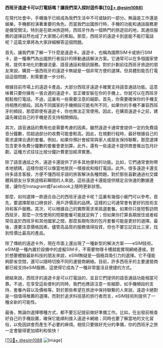 **西班牙遠遊卡可以打電話嗎？讓我們深入探討這件事[[TG💪+ @esim1088](https://t.me/s/esim1088)]**

在現代社會中，手機幾乎已經成為我們生活中不可或缺的一部分。無論是工作還是娛樂，手機都扮演著重要的角色。而當我們出國旅行時，手機的功能和通話服務更是備受關注。特別是在歐洲旅遊時，西班牙作為一個熱門的旅遊目的地，其通信服務的選擇自然也成了大家關心的焦點。那麼，西班牙的遠遊卡到底能不能打電話呢？這篇文章將為大家詳細解答這個問題。

首先，讓我們來了解一下什麼是遠遊卡。遠遊卡，也稱為國際SIM卡或旅行SIM卡，是一種專門為出國旅行者設計的移動通話解決方案。它通常可以在多個國家使用，提供本地化的數據流量、語音通話和簡訊服務。對於計劃前往西班牙旅遊的朋友來說，購買一張西班牙的遠遊卡無疑是一個非常方便的選擇。但具體到能否打電話這個問題，則需要進一步分析。

根據目前市場上的遠遊卡產品，大部分西班牙遠遊卡確實支持語音通話功能。這意味著只要你擁有一張合適的遠遊卡，並正確安裝在你的手機上，你就可以在西班牙輕鬆撥打電話。不過，這裏有一些需要注意的細節。首先，你需要確保你的手機支持相應的頻段。因為不同國家的手機頻段可能有所不同，如果你的手機不兼容西班牙的頻段，那麼即使有遠遊卡，你也無法正常使用。因此，在購買遠遊卡之前，建議先確認自己的手機是否支持相關頻段。

其次，語音通話的費用也是需要考慮的因素。雖然遠遊卡通常會提供一定的免費語音分鐘數，但超過部分的收費可能會較高。因此，在規劃行程時，最好根據自己的需求選擇合適的套餐。例如，如果你預計會經常與家人或朋友保持聯繫，那麼選擇包含更多免費分鐘數的套餐會更划算。此外，還有一些遠遊卡提供商會推出包月計劃，這種方式往往比按分鐘計費更加經濟實惠。

除了語音通話之外，遠遊卡還提供了許多其他便利的功能。比如，它們通常會附帶本地號碼，這樣你就可以像當地居民一樣接收和撥打電話。此外，很多遠遊卡還支持多語言客服，方便不懂西班牙語的旅客解決各種問題。對於那些喜歡通過社交媒體與朋友分享旅途精彩瞬間的人來說，這些遠遊卡還能提供穩定且快速的數據連接，讓你在Instagram或Facebook上隨時更新狀態。

那麼，如何選擇一款適合自己的西班牙遠遊卡呢？這裏有幾個小竅門可以參考。首先，要選擇那些口碑良好、用戶評價高的品牌。這樣的公司通常會有更好的技術支持和客戶服務。其次，可以根據自己的實際需求來挑選套餐。如果你只是短暫訪問西班牙，那麼一次性使用的短期套餐可能就足夠了；但如果你打算長期居住或者經常往返於西班牙和其他國家之間，那麼長期有效的包月套餐可能是更好的選擇。最後，還要注意價格因素。儘管高品質的服務值得投資，但也不要忘記貨比三家，找到性價比最高的產品。

除了傳統的遠遊卡外，現在市面上還出現了一種新型的解決方案——eSIM技術。eSIM是一種內置於設備中的虛擬SIM卡，不需要物理卡槽就能實現網絡連接。對於想要體驗最新科技的朋友來說，eSIM無疑是一個極具吸引力的選擇。它不僅能夠節省空間，還可以隨時切換不同的運營商網絡。目前，許多西班牙的主要運營商都已經支持eSIM服務，這使得它成為了一種非常靈活且便捷的方式。

總結來說，西班牙的遠遊卡是可以打電話的，並且它們提供的語音通話功能相當可靠。不過，在享受這些便利的同時，我們也應該注意一些細節，如手機頻段的支持、套餐內容以及價格等。對於那些希望在旅途中保持聯繫的人來說，遠遊卡絕對是一個值得推薦的選擇。而對於追求科技感的旅行者而言，eSIM技術則提供了一種全新的可能性。

最後，無論你選擇哪種方式，都不要忘記提前做好準備工作。比如，在出發前檢查好自己的手機設置，確保它能順利接入遠遊卡網絡；同時也要了解當地的文化習俗，以免因誤會而產生不必要的麻煩。相信只要做好充分的準備，你的西班牙之旅一定會變得更加順利和愉快！

[[TG💪+ @esim1088](https://t.me/s/esim1088) ![Image](https://i.postimg.cc/4NQfJmqS/Snipaste-2025-05-13-00-14-12.png)]